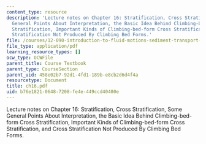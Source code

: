 ```yaml
---
content_type: resource
description: 'Lecture notes on Chapter 16: Stratification, Cross Stratification, Some
  General Points About Interpretation, the Basic Idea Behind Climbing-bed-form Cross
  Stratification, Important Kinds of Climbing-bed-form Cross Stratification, and Cross
  Stratification Not Produced By Climbing Bed Forms.'
file: /courses/12-090-introduction-to-fluid-motions-sediment-transport-and-current-generated-sedimentary-structures-fall-2006/b76e182106487208fe4e449ccd40400e_ch16.pdf
file_type: application/pdf
learning_resource_types: []
ocw_type: OCWFile
parent_title: Course Textbook
parent_type: CourseSection
parent_uid: 458e02b7-92d1-4fd1-189b-e8cb2d6d4f4a
resourcetype: Document
title: ch16.pdf
uid: b76e1821-0648-7208-fe4e-449ccd40400e
---
```

Lecture notes on Chapter 16: Stratification, Cross Stratification, Some General Points About Interpretation, the Basic Idea Behind Climbing-bed-form Cross Stratification, Important Kinds of Climbing-bed-form Cross Stratification, and Cross Stratification Not Produced By Climbing Bed Forms.

